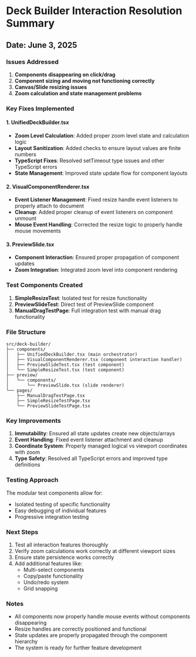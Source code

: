 # Deck Builder Interaction Resolution Summary

## Date: June 3, 2025

### Issues Addressed

1. **Components disappearing on click/drag**
2. **Component sizing and moving not functioning correctly**
3. **Canvas/Slide resizing issues**
4. **Zoom calculation and state management problems**

### Key Fixes Implemented

#### 1. UnifiedDeckBuilder.tsx
- **Zoom Level Calculation**: Added proper zoom level state and calculation logic
- **Layout Sanitization**: Added checks to ensure layout values are finite numbers
- **TypeScript Fixes**: Resolved setTimeout type issues and other TypeScript errors
- **State Management**: Improved state update flow for component layouts

#### 2. VisualComponentRenderer.tsx
- **Event Listener Management**: Fixed resize handle event listeners to properly attach to document
- **Cleanup**: Added proper cleanup of event listeners on component unmount
- **Mouse Event Handling**: Corrected the resize logic to properly handle mouse movements

#### 3. PreviewSlide.tsx
- **Component Interaction**: Ensured proper propagation of component updates
- **Zoom Integration**: Integrated zoom level into component rendering

### Test Components Created

1. **SimpleResizeTest**: Isolated test for resize functionality
2. **PreviewSlideTest**: Direct test of PreviewSlide component
3. **ManualDragTestPage**: Full integration test with manual drag functionality

### File Structure
```
src/deck-builder/
├── components/
│   ├── UnifiedDeckBuilder.tsx (main orchestrator)
│   ├── VisualComponentRenderer.tsx (component interaction handler)
│   ├── PreviewSlideTest.tsx (test component)
│   └── SimpleResizeTest.tsx (test component)
├── preview/
│   └── components/
│       └── PreviewSlide.tsx (slide renderer)
└── pages/
    ├── ManualDragTestPage.tsx
    ├── SimpleResizeTestPage.tsx
    └── PreviewSlideTestPage.tsx
```

### Key Improvements

1. **Immutability**: Ensured all state updates create new objects/arrays
2. **Event Handling**: Fixed event listener attachment and cleanup
3. **Coordinate System**: Properly managed logical vs viewport coordinates with zoom
4. **Type Safety**: Resolved all TypeScript errors and improved type definitions

### Testing Approach

The modular test components allow for:
- Isolated testing of specific functionality
- Easy debugging of individual features
- Progressive integration testing

### Next Steps

1. Test all interaction features thoroughly
2. Verify zoom calculations work correctly at different viewport sizes
3. Ensure state persistence works correctly
4. Add additional features like:
   - Multi-select components
   - Copy/paste functionality
   - Undo/redo system
   - Grid snapping

### Notes

- All components now properly handle mouse events without components disappearing
- Resize handles are correctly positioned and functional
- State updates are properly propagated through the component hierarchy
- The system is ready for further feature development

